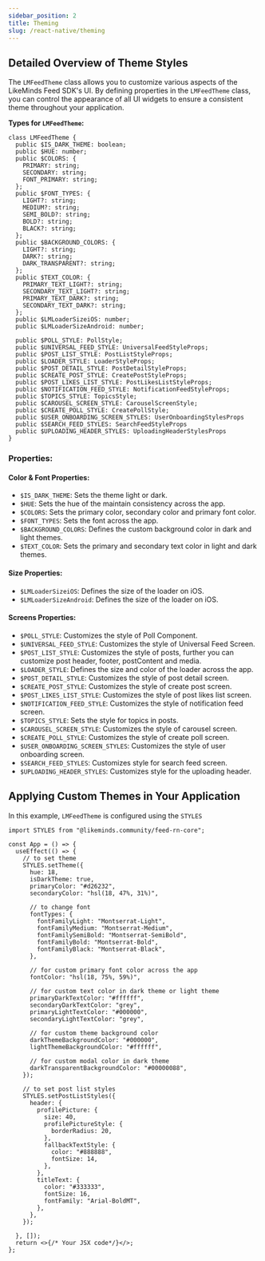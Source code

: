 ```yaml
---
sidebar_position: 2
title: Theming
slug: /react-native/theming
---
```


## Detailed Overview of Theme Styles

The `LMFeedTheme` class allows you to customize various aspects of the LikeMinds Feed SDK's UI. By defining properties in the `LMFeedTheme` class, you can control the appearance of all UI widgets to ensure a consistent theme throughout your application.

**Types for `LMFeedTheme`:**

```tsx
class LMFeedTheme {
  public $IS_DARK_THEME: boolean;
  public $HUE: number;
  public $COLORS: {
    PRIMARY: string;
    SECONDARY: string;
    FONT_PRIMARY: string;
  };
  public $FONT_TYPES: {
    LIGHT?: string;
    MEDIUM?: string;
    SEMI_BOLD?: string;
    BOLD?: string;
    BLACK?: string;
  };
  public $BACKGROUND_COLORS: {
    LIGHT?: string;
    DARK?: string;
    DARK_TRANSPARENT?: string;
  };
  public $TEXT_COLOR: {
    PRIMARY_TEXT_LIGHT?: string;
    SECONDARY_TEXT_LIGHT?: string;
    PRIMARY_TEXT_DARK?: string;
    SECONDARY_TEXT_DARK?: string;
  };
  public $LMLoaderSizeiOS: number;
  public $LMLoaderSizeAndroid: number;

  public $POLL_STYLE: PollStyle;
  public $UNIVERSAL_FEED_STYLE: UniversalFeedStyleProps;
  public $POST_LIST_STYLE: PostListStyleProps;
  public $LOADER_STYLE: LoaderStyleProps;
  public $POST_DETAIL_STYLE: PostDetailStyleProps;
  public $CREATE_POST_STYLE: CreatePostStyleProps;
  public $POST_LIKES_LIST_STYLE: PostLikesListStyleProps;
  public $NOTIFICATION_FEED_STYLE: NotificationFeedStyleProps;
  public $TOPICS_STYLE: TopicsStyle;
  public $CAROUSEL_SCREEN_STYLE: CarouselScreenStyle;
  public $CREATE_POLL_STYLE: CreatePollStyle;
  public $USER_ONBOARDING_SCREEN_STYLES: UserOnboardingStylesProps
  public $SEARCH_FEED_STYLES: SearchFeedStyleProps
  public $UPLOADING_HEADER_STYLES: UploadingHeaderStylesProps
}
```

### Properties:

#### Color & Font Properties: 

- `$IS_DARK_THEME`: Sets the theme light or dark.
- `$HUE`: Sets the hue of the maintain consistency across the app.
- `$COLORS`: Sets the primary color, secondary color and primary font color.
- `$FONT_TYPES`: Sets the font across the app.
- `$BACKGROUND_COLORS`: Defines the custom background color in dark and light themes.
- `$TEXT_COLOR`: Sets the primary and secondary text color in light and dark themes.

#### Size Properties: 

- `$LMLoaderSizeiOS`: Defines the size of the loader on iOS.
- `$LMLoaderSizeAndroid`: Defines the size of the loader on iOS.


#### Screens Properties: 

- `$POLL_STYLE`: Customizes the style of Poll Component.
- `$UNIVERSAL_FEED_STYLE`: Customizes the style of Universal Feed Screen.
- `$POST_LIST_STYLE`: Customizes the style of posts, further you can customize post header, footer, postContent and media.
- `$LOADER_STYLE`: Defines the size and color of the loader across the app.
- `$POST_DETAIL_STYLE`: Customizes the style of post detail screen.
- `$CREATE_POST_STYLE`: Customizes the style of create post screen.
- `$POST_LIKES_LIST_STYLE`: Customizes the style of post likes list screen.
- `$NOTIFICATION_FEED_STYLE`: Customizes the style of notification feed screen.
- `$TOPICS_STYLE`: Sets the style for topics in posts.
- `$CAROUSEL_SCREEN_STYLE`: Customizes the style of carousel screen.
- `$CREATE_POLL_STYLE`: Customizes the style of create poll screen.
- `$USER_ONBOARDING_SCREEN_STYLES`: Customizes the style of user onboarding screen.
- `$SEARCH_FEED_STYLES`: Customizes style for search feed screen.
- `$UPLOADING_HEADER_STYLES`: Customizes style for the uploading header.

## Applying Custom Themes in Your Application

In this example, `LMFeedTheme` is configured using the `STYLES`

```tsx
import STYLES from "@likeminds.community/feed-rn-core";

const App = () => {
  useEffect(() => {
    // to set theme
    STYLES.setTheme({
      hue: 18,
      isDarkTheme: true,
      primaryColor: "#d26232",
      secondaryColor: "hsl(18, 47%, 31%)",

      // to change font
      fontTypes: {
        fontFamilyLight: "Montserrat-Light",
        fontFamilyMedium: "Montserrat-Medium",
        fontFamilySemiBold: "Montserrat-SemiBold",
        fontFamilyBold: "Montserrat-Bold",
        fontFamilyBlack: "Montserrat-Black",
      },

      // for custom primary font color across the app
      fontColor: "hsl(18, 75%, 59%)",

      // for custom text color in dark theme or light theme
      primaryDarkTextColor: "#ffffff",
      secondaryDarkTextColor: "grey",
      primaryLightTextColor: "#000000",
      secondaryLightTextColor: "grey",

      // for custom theme background color
      darkThemeBackgroundColor: "#000000",
      lightThemeBackgroundColor: "#ffffff",

      // for custom modal color in dark theme
      darkTransparentBackgroundColor: "#00000088",
    });

    // to set post list styles
    STYLES.setPostListStyles({
      header: {
        profilePicture: {
          size: 40,
          profilePictureStyle: {
            borderRadius: 20,
          },
          fallbackTextStyle: {
            color: "#888888",
            fontSize: 14,
          },
        },
        titleText: {
          color: "#333333",
          fontSize: 16,
          fontFamily: "Arial-BoldMT",
        },
      },
    });

  }, []);
  return <>{/* Your JSX code*/}</>;
};
```
